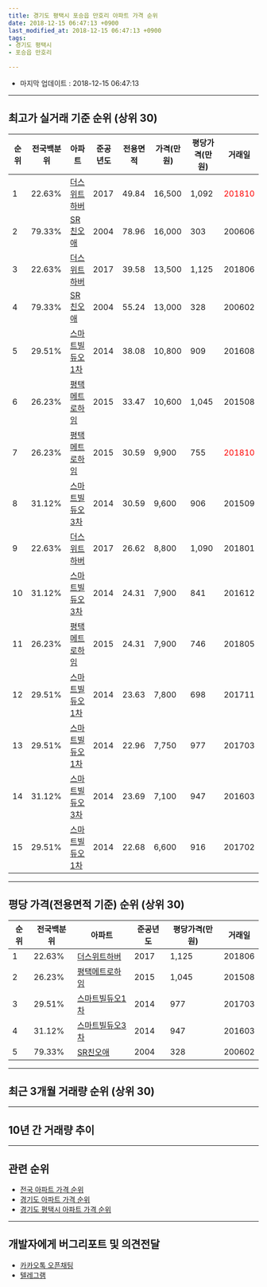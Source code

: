 ```yaml
---
title: 경기도 평택시 포승읍 만호리 아파트 가격 순위
date: 2018-12-15 06:47:13 +0900
last_modified_at: 2018-12-15 06:47:13 +0900
tags:
- 경기도 평택시
- 포승읍 만호리

---
```


* 마지막 업데이트 : 2018-12-15 06:47:13

---

## 최고가 실거래 기준 순위 (상위 30)


|순위|전국백분위|아파트|준공년도|전용면적|가격(만원)|평당가격(만원)|거래일|
|---|---|---|---|---|---|---|---|
|1|22.63%|[더스위트하버](https://search.naver.com/search.naver?query=%EA%B2%BD%EA%B8%B0%EB%8F%84+%ED%8F%89%ED%83%9D%EC%8B%9C+%ED%8F%AC%EC%8A%B9%EC%9D%8D+%EB%A7%8C%ED%98%B8%EB%A6%AC+%EB%8D%94%EC%8A%A4%EC%9C%84%ED%8A%B8%ED%95%98%EB%B2%84)|2017|49.84|16,500|1,092|<span style="color:red">201810</span>|
|2|79.33%|[SR친오애](https://search.naver.com/search.naver?query=%EA%B2%BD%EA%B8%B0%EB%8F%84+%ED%8F%89%ED%83%9D%EC%8B%9C+%ED%8F%AC%EC%8A%B9%EC%9D%8D+%EB%A7%8C%ED%98%B8%EB%A6%AC+SR%EC%B9%9C%EC%98%A4%EC%95%A0)|2004|78.96|16,000|303|200606|
|3|22.63%|[더스위트하버](https://search.naver.com/search.naver?query=%EA%B2%BD%EA%B8%B0%EB%8F%84+%ED%8F%89%ED%83%9D%EC%8B%9C+%ED%8F%AC%EC%8A%B9%EC%9D%8D+%EB%A7%8C%ED%98%B8%EB%A6%AC+%EB%8D%94%EC%8A%A4%EC%9C%84%ED%8A%B8%ED%95%98%EB%B2%84)|2017|39.58|13,500|1,125|201806|
|4|79.33%|[SR친오애](https://search.naver.com/search.naver?query=%EA%B2%BD%EA%B8%B0%EB%8F%84+%ED%8F%89%ED%83%9D%EC%8B%9C+%ED%8F%AC%EC%8A%B9%EC%9D%8D+%EB%A7%8C%ED%98%B8%EB%A6%AC+SR%EC%B9%9C%EC%98%A4%EC%95%A0)|2004|55.24|13,000|328|200602|
|5|29.51%|[스마트빌듀오1차](https://search.naver.com/search.naver?query=%EA%B2%BD%EA%B8%B0%EB%8F%84+%ED%8F%89%ED%83%9D%EC%8B%9C+%ED%8F%AC%EC%8A%B9%EC%9D%8D+%EB%A7%8C%ED%98%B8%EB%A6%AC+%EC%8A%A4%EB%A7%88%ED%8A%B8%EB%B9%8C%EB%93%80%EC%98%A41%EC%B0%A8)|2014|38.08|10,800|909|201608|
|6|26.23%|[평택메트로하임](https://search.naver.com/search.naver?query=%EA%B2%BD%EA%B8%B0%EB%8F%84+%ED%8F%89%ED%83%9D%EC%8B%9C+%ED%8F%AC%EC%8A%B9%EC%9D%8D+%EB%A7%8C%ED%98%B8%EB%A6%AC+%ED%8F%89%ED%83%9D%EB%A9%94%ED%8A%B8%EB%A1%9C%ED%95%98%EC%9E%84)|2015|33.47|10,600|1,045|201508|
|7|26.23%|[평택메트로하임](https://search.naver.com/search.naver?query=%EA%B2%BD%EA%B8%B0%EB%8F%84+%ED%8F%89%ED%83%9D%EC%8B%9C+%ED%8F%AC%EC%8A%B9%EC%9D%8D+%EB%A7%8C%ED%98%B8%EB%A6%AC+%ED%8F%89%ED%83%9D%EB%A9%94%ED%8A%B8%EB%A1%9C%ED%95%98%EC%9E%84)|2015|30.59|9,900|755|<span style="color:red">201810</span>|
|8|31.12%|[스마트빌듀오3차](https://search.naver.com/search.naver?query=%EA%B2%BD%EA%B8%B0%EB%8F%84+%ED%8F%89%ED%83%9D%EC%8B%9C+%ED%8F%AC%EC%8A%B9%EC%9D%8D+%EB%A7%8C%ED%98%B8%EB%A6%AC+%EC%8A%A4%EB%A7%88%ED%8A%B8%EB%B9%8C%EB%93%80%EC%98%A43%EC%B0%A8)|2014|30.59|9,600|906|201509|
|9|22.63%|[더스위트하버](https://search.naver.com/search.naver?query=%EA%B2%BD%EA%B8%B0%EB%8F%84+%ED%8F%89%ED%83%9D%EC%8B%9C+%ED%8F%AC%EC%8A%B9%EC%9D%8D+%EB%A7%8C%ED%98%B8%EB%A6%AC+%EB%8D%94%EC%8A%A4%EC%9C%84%ED%8A%B8%ED%95%98%EB%B2%84)|2017|26.62|8,800|1,090|201801|
|10|31.12%|[스마트빌듀오3차](https://search.naver.com/search.naver?query=%EA%B2%BD%EA%B8%B0%EB%8F%84+%ED%8F%89%ED%83%9D%EC%8B%9C+%ED%8F%AC%EC%8A%B9%EC%9D%8D+%EB%A7%8C%ED%98%B8%EB%A6%AC+%EC%8A%A4%EB%A7%88%ED%8A%B8%EB%B9%8C%EB%93%80%EC%98%A43%EC%B0%A8)|2014|24.31|7,900|841|201612|
|11|26.23%|[평택메트로하임](https://search.naver.com/search.naver?query=%EA%B2%BD%EA%B8%B0%EB%8F%84+%ED%8F%89%ED%83%9D%EC%8B%9C+%ED%8F%AC%EC%8A%B9%EC%9D%8D+%EB%A7%8C%ED%98%B8%EB%A6%AC+%ED%8F%89%ED%83%9D%EB%A9%94%ED%8A%B8%EB%A1%9C%ED%95%98%EC%9E%84)|2015|24.31|7,900|746|201805|
|12|29.51%|[스마트빌듀오1차](https://search.naver.com/search.naver?query=%EA%B2%BD%EA%B8%B0%EB%8F%84+%ED%8F%89%ED%83%9D%EC%8B%9C+%ED%8F%AC%EC%8A%B9%EC%9D%8D+%EB%A7%8C%ED%98%B8%EB%A6%AC+%EC%8A%A4%EB%A7%88%ED%8A%B8%EB%B9%8C%EB%93%80%EC%98%A41%EC%B0%A8)|2014|23.63|7,800|698|201711|
|13|29.51%|[스마트빌듀오1차](https://search.naver.com/search.naver?query=%EA%B2%BD%EA%B8%B0%EB%8F%84+%ED%8F%89%ED%83%9D%EC%8B%9C+%ED%8F%AC%EC%8A%B9%EC%9D%8D+%EB%A7%8C%ED%98%B8%EB%A6%AC+%EC%8A%A4%EB%A7%88%ED%8A%B8%EB%B9%8C%EB%93%80%EC%98%A41%EC%B0%A8)|2014|22.96|7,750|977|201703|
|14|31.12%|[스마트빌듀오3차](https://search.naver.com/search.naver?query=%EA%B2%BD%EA%B8%B0%EB%8F%84+%ED%8F%89%ED%83%9D%EC%8B%9C+%ED%8F%AC%EC%8A%B9%EC%9D%8D+%EB%A7%8C%ED%98%B8%EB%A6%AC+%EC%8A%A4%EB%A7%88%ED%8A%B8%EB%B9%8C%EB%93%80%EC%98%A43%EC%B0%A8)|2014|23.69|7,100|947|201603|
|15|29.51%|[스마트빌듀오1차](https://search.naver.com/search.naver?query=%EA%B2%BD%EA%B8%B0%EB%8F%84+%ED%8F%89%ED%83%9D%EC%8B%9C+%ED%8F%AC%EC%8A%B9%EC%9D%8D+%EB%A7%8C%ED%98%B8%EB%A6%AC+%EC%8A%A4%EB%A7%88%ED%8A%B8%EB%B9%8C%EB%93%80%EC%98%A41%EC%B0%A8)|2014|22.68|6,600|916|201702|


---

## 평당 가격(전용면적 기준) 순위 (상위 30)


|순위|전국백분위|아파트|준공년도|평당가격(만원)|거래일|
|---|---|---|---|---|---|
|1|22.63%|[더스위트하버](https://search.naver.com/search.naver?query=%EA%B2%BD%EA%B8%B0%EB%8F%84+%ED%8F%89%ED%83%9D%EC%8B%9C+%ED%8F%AC%EC%8A%B9%EC%9D%8D+%EB%A7%8C%ED%98%B8%EB%A6%AC+%EB%8D%94%EC%8A%A4%EC%9C%84%ED%8A%B8%ED%95%98%EB%B2%84)|2017|1,125|201806|
|2|26.23%|[평택메트로하임](https://search.naver.com/search.naver?query=%EA%B2%BD%EA%B8%B0%EB%8F%84+%ED%8F%89%ED%83%9D%EC%8B%9C+%ED%8F%AC%EC%8A%B9%EC%9D%8D+%EB%A7%8C%ED%98%B8%EB%A6%AC+%ED%8F%89%ED%83%9D%EB%A9%94%ED%8A%B8%EB%A1%9C%ED%95%98%EC%9E%84)|2015|1,045|201508|
|3|29.51%|[스마트빌듀오1차](https://search.naver.com/search.naver?query=%EA%B2%BD%EA%B8%B0%EB%8F%84+%ED%8F%89%ED%83%9D%EC%8B%9C+%ED%8F%AC%EC%8A%B9%EC%9D%8D+%EB%A7%8C%ED%98%B8%EB%A6%AC+%EC%8A%A4%EB%A7%88%ED%8A%B8%EB%B9%8C%EB%93%80%EC%98%A41%EC%B0%A8)|2014|977|201703|
|4|31.12%|[스마트빌듀오3차](https://search.naver.com/search.naver?query=%EA%B2%BD%EA%B8%B0%EB%8F%84+%ED%8F%89%ED%83%9D%EC%8B%9C+%ED%8F%AC%EC%8A%B9%EC%9D%8D+%EB%A7%8C%ED%98%B8%EB%A6%AC+%EC%8A%A4%EB%A7%88%ED%8A%B8%EB%B9%8C%EB%93%80%EC%98%A43%EC%B0%A8)|2014|947|201603|
|5|79.33%|[SR친오애](https://search.naver.com/search.naver?query=%EA%B2%BD%EA%B8%B0%EB%8F%84+%ED%8F%89%ED%83%9D%EC%8B%9C+%ED%8F%AC%EC%8A%B9%EC%9D%8D+%EB%A7%8C%ED%98%B8%EB%A6%AC+SR%EC%B9%9C%EC%98%A4%EC%95%A0)|2004|328|200602|


---

## 최근 3개월 거래량 순위 (상위 30)


<div style="width:100%;">
    <canvas id="deal_count_ranking" height="250"></canvas>
</div>


<script>
new Chart(document.getElementById("deal_count_ranking"), {
    type: 'horizontalBar',
    data: {
        labels: ['SR친오애', '평택메트로하임', '더스위트하버'],
        datasets: [{
            label: '실거래 수',
            data: [10, 4, 1],
            borderColor: "rgba(255, 0, 128, 1)",
            backgroundColor: "rgba(255, 0, 128, 0.5)",
            fill: false,
        }]
    },
    options: {
        responsive: true,
        title: {
            display: true,
            text: '최근 3개월 거래량 순위'
        },
        tooltips: {
            mode: 'index',
            intersect: false,
            callbacks: {
                title: function(tooltipItems, data) {
                    return "실거래 수:";
                },
                label: function(tooltipItem, data) {
                    return data.labels[tooltipItem.index] + ": " + tooltipItem.xLabel;
                }
            }
        },
        hover: {
            mode: 'nearest',
            intersect: true
        },
        scales: {
            xAxes: [{
                display: true,
                scaleLabel: {
                    display: true,
                    labelString: '실거래 수'
                },
                ticks: {
                    suggestedMin: 0,
                }
            }],
            yAxes: [{
                display: true,
                ticks: {
                    autoSkip: false,
                    callback: function(value, index, values) {
                        if (value.length > 15)
                            return value.substr(0, 13) + "...";
                        else
                            return value;
                    }
                },
                scaleLabel: {
                    display: false,
                }
            }]
        }
    }
});

</script>


---

## 10년 간 거래량 추이


<div style="width:100%;">
    <canvas id="deal_progress" height="250"></canvas>
</div>

<script>
new Chart(document.getElementById("deal_progress"), {
    type: 'line',
    data: {
        labels: ['200812','200901','200902','200903','200904','200905','200906','200907','200908','200909','200910','200911','200912','201001','201002','201003','201004','201005','201006','201007','201008','201009','201010','201011','201012','201101','201102','201103','201104','201105','201106','201107','201108','201109','201110','201111','201112','201201','201202','201203','201204','201205','201206','201207','201208','201209','201210','201211','201212','201301','201302','201303','201304','201305','201306','201307','201308','201309','201310','201311','201312','201401','201402','201403','201404','201405','201406','201407','201408','201409','201410','201411','201412','201501','201502','201503','201504','201505','201506','201507','201508','201509','201510','201511','201512','201601','201602','201603','201604','201605','201606','201607','201608','201609','201610','201611','201612','201701','201702','201703','201704','201705','201706','201707','201708','201709','201710','201711','201712','201801','201802','201803','201804','201805','201806','201807','201808','201809','201810','201811','201812'],
        datasets: [{
            label: '실거래 수',
            pointRadius: 1,
            data: [2, 0, 2, 3, 7, 9, 2, 10, 7, 5, 0, 2, 8, 2, 6, 4, 4, 3, 3, 2, 3, 2, 3, 5, 4, 10, 6, 9, 5, 5, 7, 3, 10, 6, 5, 3, 3, 5, 3, 4, 5, 5, 3, 2, 5, 2, 7, 4, 8, 3, 7, 7, 9, 4, 6, 4, 8, 6, 6, 6, 3, 6, 8, 8, 7, 2, 5, 9, 4, 9, 9, 8, 2, 11, 3, 13, 6, 4, 3, 6, 7, 5, 9, 5, 4, 10, 4, 8, 5, 4, 5, 8, 5, 5, 5, 2, 3, 3, 3, 6, 10, 2, 5, 6, 4, 2, 2, 5, 3, 3, 1, 3, 3, 2, 4, 1, 4, 0, 12, 2, 1],
            borderColor: "rgba(255, 201, 14, 1)",
            backgroundColor: "rgba(255, 201, 14, 0.5)",
            fill: true,
        }]
    },
    options: {
        responsive: true,
        title: {
            display: true,
            text: '10년간 거래량 추이'
        },
        tooltips: {
            mode: 'index',
            intersect: false,
        },
        hover: {
            mode: 'nearest',
            intersect: true
        },
        scales: {
            xAxes: [{
                display: true,
                scaleLabel: {
                    display: true,
                    labelString: '년/월'
                }
            }],
            yAxes: [{
                display: true,
                ticks: {
                    suggestedMin: 0,
                },
                scaleLabel: {
                    display: true,
                    labelString: '실거래 수'
                }
            }]
        }
    }
});

</script>


---

## 관련 순위

- [전국 아파트 가격 순위](https://inasie.github.io/apt-ranking/전국)
- [경기도 아파트 가격 순위](https://inasie.github.io/apt-ranking/경기도)
- [경기도 평택시 아파트 가격 순위](https://inasie.github.io/apt-ranking/경기도-평택시)


---

## 개발자에게 버그리포트 및 의견전달

- [카카오톡 오픈채팅](https://open.kakao.com/o/gLJUAP4)
- [텔레그램](https://t.me/inasie)

